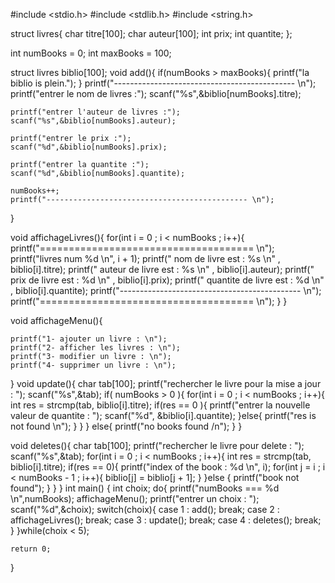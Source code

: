 #include <stdio.h>
#include <stdlib.h>
#include <string.h>

struct livres{
    char titre[100];
    char auteur[100];
    int prix;
    int quantite;
};

int numBooks = 0;
int maxBooks = 100;

struct livres biblio[100];
void add(){
    if(numBooks > maxBooks){
        printf("la biblio is plein.");
    }
    printf("--------------------------------------------- \n");
    printf("entrer le nom de livres :");
    scanf("%s",&biblio[numBooks].titre);

    printf("entrer l'auteur de livres :");
    scanf("%s",&biblio[numBooks].auteur);

    printf("entrer le prix :");
    scanf("%d",&biblio[numBooks].prix);

    printf("entrer la quantite :");
    scanf("%d",&biblio[numBooks].quantite);

    numBooks++;
    printf("--------------------------------------------- \n");
}

void affichageLivres(){
    for(int i = 0 ;  i < numBooks ; i++){
        printf("===================================== \n");
        printf("livres num %d \n", i + 1);
        printf("   nom de livre est : %s \n" , biblio[i].titre);
        printf("   auteur de livre est : %s \n" , biblio[i].auteur);
        printf("   prix de livre est : %d \n" , biblio[i].prix);
        printf("   quantite de livre est : %d \n" , biblio[i].quantite);
        printf("--------------------------------------------- \n");
         printf("===================================== \n");
    }
}

void affichageMenu(){

    printf("1- ajouter un livre : \n");
    printf("2- afficher les livres : \n");
    printf("3- modifier un livre : \n");
    printf("4- supprimer un livre : \n");

}
void update(){
    char tab[100];
    printf("rechercher le livre pour la mise a jour : ");
    scanf("%s",&tab);
        if( numBooks > 0 ){
            for(int i = 0 ; i < numBooks ; i++){
                int res = strcmp(tab, biblio[i].titre);
                    if(res == 0 ){
                        printf("entrer la nouvelle valeur de quantite : ");
                        scanf("%d", &biblio[i].quantite);
                    }else{
                        printf("res is not found \n");
                    }
                }
        }
        else{
            printf("no books found /n");
            }
 }

void deletes(){
    char tab[100];
    printf("rechercher le livre pour delete : ");
    scanf("%s",&tab);
  for(int i = 0 ; i < numBooks ; i++){
    int res = strcmp(tab, biblio[i].titre);
        if(res == 0){
            printf("index of the book : %d \n", i);
            for(int j = i ; i < numBooks - 1 ; i++){
                biblio[j] = biblio[j + 1];
            }
         }else {
            printf("book not found");
        }
        }
}
int main()
{
    int choix;
    do{
printf("numBooks === %d \n",numBooks);
        affichageMenu();
        printf("entrer un choix : ");
        scanf("%d",&choix);
        switch(choix){
            case 1 :
                add();
                break;
            case 2 :
                affichageLivres();
                break;
            case 3 :
                update();
                break;
            case 4 :
                deletes();
                break;
        }
    }while(choix < 5);

    return 0;
}

